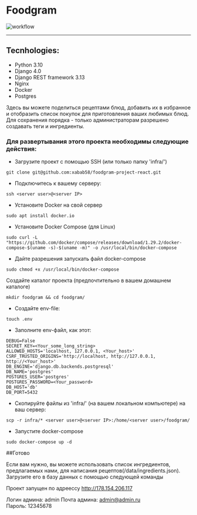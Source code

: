 # Foodgram

![workflow](https://github.com/xabab58/foodgram-project-react/actions/workflows/main.yml/badge.svg)

***

## Tecnhologies:
- Python 3.10
- Django 4.0
- Django REST framework 3.13
- Nginx
- Docker
- Postgres



Здесь вы можете поделиться рецептами блюд, добавить их в избранное и отобразить список покупок для приготовления ваших любимых блюд.
Для сохранения порядка - только администраторам разрешено создавать теги и ингредиенты.

### Для развертывания этого проекта необходимы следующие действия:
- Загрузите проект с помощью SSH (или только папку 'infra/')
```
git clone git@github.com:xabab58/foodgram-project-react.git
```
- Подключитесь к вашему серверу:
```
ssh <server user>@<server IP>
```
- Установите Docker на свой сервер
```
sudo apt install docker.io
```
- Установите Docker Compose (для Linux)
```
sudo curl -L "https://github.com/docker/compose/releases/download/1.29.2/docker-compose-$(uname -s)-$(uname -m)" -o /usr/local/bin/docker-compose
```
- Дайте разрешения запускать файл docker-compose
```
sudo chmod +x /usr/local/bin/docker-compose
```
Создайте каталог проекта (предпочтительно в вашем домашнем каталоге)
```
mkdir foodgram && cd foodgram/
```
- Создайте env-file:
```
touch .env
```
- Заполните env-файл, как этот:
```
DEBUG=False
SECRET_KEY=<Your_some_long_string>
ALLOWED_HOSTS='localhost, 127.0.0.1, <Your_host>'
CSRF_TRUSTED_ORIGINS='http://localhost, http://127.0.0.1, http://<Your_host>'
DB_ENGINE='django.db.backends.postgresql'
DB_NAME='postgres'
POSTGRES_USER='postgres'
POSTGRES_PASSWORD=<Your_password>
DB_HOST='db'
DB_PORT=5432
```
- Скопируйте файлы из 'infra/' (на вашем локальном компьютере) на ваш сервер:
```
scp -r infra/* <server user>@<server IP>:/home/<server user>/foodgram/
```
- Запустите docker-compose
```
sudo docker-compose up -d
```

##Готово

Если вам нужно, вы можете использовать список ингредиентов, предлагаемых нами, для написания
рецептов(/data/ingredients.json).
Загрузите его в базу данных с помощью следующей команды 


Проект запущен по адреессу http://178.154.206.117

Логин админа: admin
Почта админа: admin@admin.ru   
Пароль: 12345678
